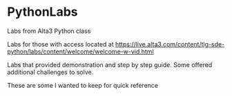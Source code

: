 # PythonLabs
Labs from Alta3 Python class

Labs for those with access located at https://live.alta3.com/content/tlg-sde-python/labs/content/welcome/welcome-w-vid.html

Labs that provided demonstration and step by step guide.  Some offered additional challenges to solve.

These are some I wanted to keep for quick reference
